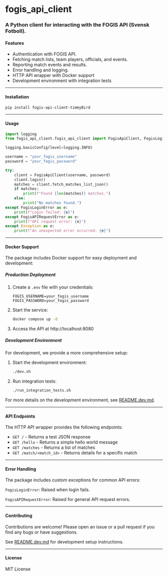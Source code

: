# fogis_api_client
### A Python client for interacting with the FOGIS API (Svensk Fotboll).

#### Features
* Authentication with FOGIS API.
* Fetching match lists, team players, officials, and events.
* Reporting match events and results.
* Error handling and logging.
* HTTP API wrapper with Docker support
* Development environment with integration tests

---
#### Installation
```bash
pip install fogis-api-client-timmyBird
```
---
#### Usage

```python
import logging
from fogis_api_client.fogis_api_client import FogisApiClient, FogisLoginError, FogisAPIRequestError

logging.basicConfig(level=logging.INFO)

username = "your_fogis_username"
password = "your_fogis_password"

try:
    client = FogisApiClient(username, password)
    client.login()
    matches = client.fetch_matches_list_json()
    if matches:
        print(f"Found {len(matches)} matches.")
    else:
        print("No matches found.")
except FogisLoginError as e:
    print(f"Login failed: {e}")
except FogisAPIRequestError as e:
    print(f"API request error: {e}")
except Exception as e:
    print(f"An unexpected error occurred: {e}")
```

---
#### Docker Support

The package includes Docker support for easy deployment and development:

##### Production Deployment

1. Create a `.env` file with your credentials:
   ```
   FOGIS_USERNAME=your_fogis_username
   FOGIS_PASSWORD=your_fogis_password
   ```

2. Start the service:
   ```bash
   docker compose up -d
   ```

3. Access the API at http://localhost:8080

##### Development Environment

For development, we provide a more comprehensive setup:

1. Start the development environment:
   ```bash
   ./dev.sh
   ```

2. Run integration tests:
   ```bash
   ./run_integration_tests.sh
   ```

For more details on the development environment, see [README.dev.md](README.dev.md).

---
#### API Endpoints

The HTTP API wrapper provides the following endpoints:

- `GET /` - Returns a test JSON response
- `GET /hello` - Returns a simple hello world message
- `GET /matches` - Returns a list of matches
- `GET /match/<match_id>` - Returns details for a specific match

---
#### Error Handling
The package includes custom exceptions for common API errors:

`FogisLoginError`: Raised when login fails.

`FogisAPIRequestError`: Raised for general API request errors.

---

#### Contributing
Contributions are welcome! Please open an issue or a pull request if you find any bugs or have suggestions.

See [README.dev.md](README.dev.md) for development setup instructions.

---
#### License
MIT License
